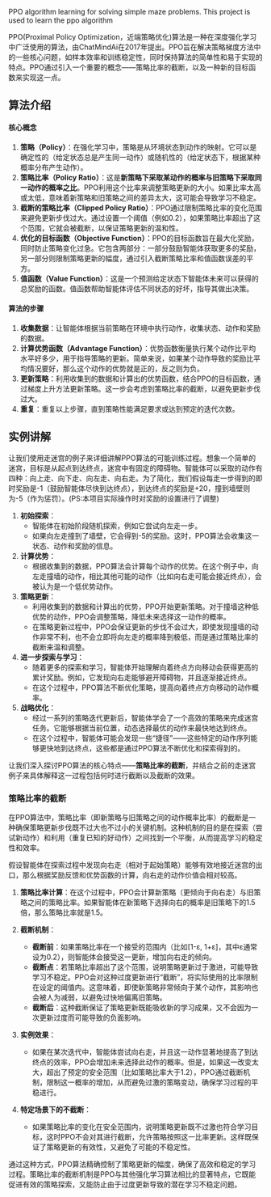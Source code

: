 PPO algorithm learning for solving simple maze problems. This project is used to learn the ppo algorithm



PPO(Proximal Policy Optimization，近端策略优化)算法是一种在深度强化学习中广泛使用的算法，由ChatMindAi在2017年提出。PPO旨在解决策略梯度方法中的一些核心问题，如样本效率和训练稳定性，同时保持算法的简单性和易于实现的特点。PPO通过引入一个重要的概念——策略比率的截断，以及一种新的目标函数来实现这一点。



## 算法介绍

#### 核心概念

1. **策略（Policy）**：在强化学习中，策略是从环境状态到动作的映射。它可以是确定性的（给定状态总是产生同一动作）或随机性的（给定状态下，根据某种概率分布产生动作）。
2. **策略比率（Policy Ratio）**：这是**新策略下采取某动作的概率与旧策略下采取同一动作的概率之比**。PPO利用这个比率来调整策略更新的大小。如果比率太高或太低，意味着新策略和旧策略之间的差异太大，这可能会导致学习不稳定。
3. **截断的策略比率（Clipped Policy Ratio）**：PPO通过限制策略比率的变化范围来避免更新步伐过大。通过设置一个阈值（例如0.2），如果策略比率超出了这个范围，它就会被截断，以保证策略更新的温和性。
4. **优化的目标函数（Objective Function）**：PPO的目标函数旨在最大化奖励，同时防止策略变化过急。它包含两部分：一部分鼓励智能体获取更多的奖励，另一部分则限制策略更新的幅度，通过引入截断策略比率和值函数误差的平方。
5. **值函数（Value Function）**：这是一个预测给定状态下智能体未来可以获得的总奖励的函数。值函数帮助智能体评估不同状态的好坏，指导其做出决策。

#### 算法的步骤

1. **收集数据**：让智能体根据当前策略在环境中执行动作，收集状态、动作和奖励的数据。
2. **计算优势函数（Advantage Function）**：优势函数衡量执行某个动作比平均水平好多少，用于指导策略的更新。简单来说，如果某个动作导致的奖励比平均情况要好，那么这个动作的优势就是正的，反之则为负。
3. **更新策略**：利用收集到的数据和计算出的优势函数，结合PPO的目标函数，通过梯度上升方法更新策略。这一步会考虑到策略比率的截断，以避免更新步伐过大。
4. **重复**：重复以上步骤，直到策略性能满足要求或达到预定的迭代次数。



## 实例讲解

让我们使用走迷宫的例子来详细讲解PPO算法的可能训练过程。想象一个简单的迷宫，目标是从起点到达终点，迷宫中有固定的障碍物。智能体可以采取的动作有四种：向上走、向下走、向左走、向右走。为了简化，我们假设每走一步得到的即时奖励是-1（鼓励智能体尽快到达终点），到达终点的奖励是+20，撞到墙壁则为-5（作为惩罚）。(PS:本项目实际操作时对奖励的设置进行了调整)
1. **初始探索**：
   - 智能体在初始阶段随机探索，例如它尝试向左走一步。
   - 如果向左走撞到了墙壁，它会得到-5的奖励。这时，PPO算法会收集这一状态、动作和奖励的信息。
2. **计算优势**：
   - 根据收集到的数据，PPO算法会计算每个动作的优势。在这个例子中，向左走撞墙的动作，相比其他可能的动作（比如向右走可能会接近终点），会被认为是一个低优势动作。
3. **策略更新**：
   - 利用收集到的数据和计算出的优势，PPO开始更新策略。对于撞墙这种低优势的动作，PPO会调整策略，降低未来选择这一动作的概率。
   - 在策略更新过程中，PPO会保证更新的步伐不会过大，即使发现撞墙的动作非常不利，也不会立即将向左走的概率降到极低，而是通过策略比率的截断来温和调整。
4. **进一步探索与学习**：
   - 随着更多的探索和学习，智能体开始理解向着终点方向移动会获得更高的累计奖励。例如，它发现向右走能够避开障碍物，并且逐渐接近终点。
   - 在这个过程中，PPO算法不断优化策略，提高向着终点方向移动的动作概率。
5. **战略优化**：
   - 经过一系列的策略迭代更新后，智能体学会了一个高效的策略来完成迷宫任务。它能够根据当前位置，动态选择最优的动作来最快地达到终点。
   - 在这个过程中，智能体可能会发现一些“捷径”——这些特定的动作序列能够更快地到达终点，这些都是通过PPO算法不断优化和探索得到的。



让我们深入探讨PPO算法的核心特点——**策略比率的截断**，并结合之前的走迷宫例子来具体解释这一过程包括何时进行截断以及截断的效果。
### 策略比率的截断
在PPO算法中，策略比率（即新策略与旧策略之间的动作概率比率）的截断是一种确保策略更新步伐既不过大也不过小的关键机制。这种机制的目的是在探索（尝试新动作）和利用（重复已知的好动作）之间找到一个平衡，从而提高学习的稳定性和效率。



假设智能体在探索过程中发现向右走（相对于起始策略）能够有效地接近迷宫的出口，那么根据奖励反馈和优势函数的计算，向右走的动作价值会相对较高。

1. **策略比率计算**：在这个过程中，PPO会计算新策略（更倾向于向右走）与旧策略之间的策略比率。如果智能体在新策略下选择向右的概率是旧策略下的1.5倍，那么策略比率就是1.5。

2. **截断机制**：
   - **截断前**：如果策略比率在一个接受的范围内（比如\[1-ε, 1+ε\]，其中ε通常设为0.2），则智能体会接受这一更新，增加向右走的倾向。
   - **截断点**：若策略比率超出了这个范围，说明策略更新过于激进，可能导致学习不稳定。PPO会对这种过度更新进行“截断”，将实际使用的比率限制在设定的阈值内。这意味着，即使新策略非常倾向于某个动作，其影响也会被人为减弱，以避免过快地偏离旧策略。
   - **截断后**：这种截断保证了策略更新既能吸收新的学习成果，又不会因为一次更新过度而可能导致的负面影响。
   
3. **实例效果**：
   - 如果在某次迭代中，智能体尝试向右走，并且这一动作显著地提高了到达终点的效率，PPO会增加未来选择此动作的概率。但是，如果这一改变太大，超出了预定的安全范围（比如策略比率大于1.2），PPO通过截断机制，限制这一概率的增加，从而避免过激的策略变动，确保学习过程的平稳进行。
   
4. **特定场景下的不截断**：
   - 如果策略比率的变化在安全范围内，说明策略更新既不过激也符合学习目标，这时PPO不会对其进行截断，允许策略按照这一比率更新。这样既保证了策略更新的有效性，又避免了可能的不稳定性。

     

通过这种方式，PPO算法精确控制了策略更新的幅度，确保了高效和稳定的学习过程。策略比率的截断机制是PPO与其他强化学习算法相比的显著特点，它既能促进有效的策略探索，又能防止由于过度更新导致的潜在学习不稳定问题。
